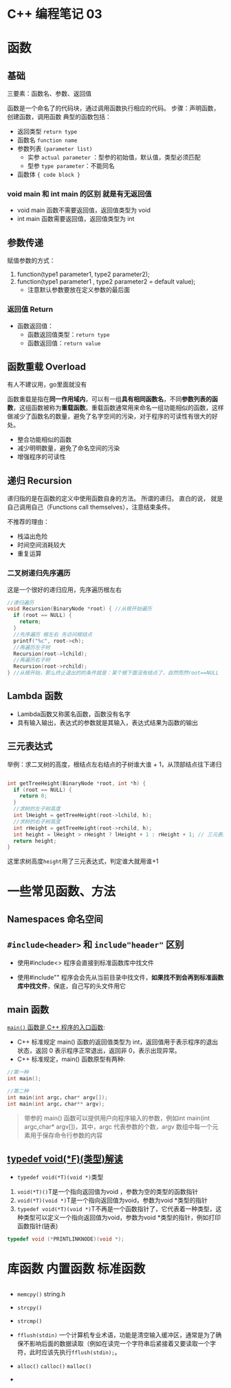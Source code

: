 # C++ 编程笔记 03

# 函数

## 基础

三要素：函数名、参数、返回值

函数是一个命名了的代码块，通过调用函数执行相应的代码。
步骤：声明函数，创建函数，调用函数
典型的函数包括：

- 返回类型 `return type`
- 函数名 `function name`
- 参数列表 `(parameter list)`
  - 实参 `actual parameter` ：型参的初始值，默认值，类型必须匹配
  - 型参 `type parameter`：不能同名
- 函数体 `{ code block }`

### void main 和 int main 的区别 就是有无返回值

- void main 函数不需要返回值，返回值类型为 void
- int main 函数需要返回值，返回值类型为 int

## 参数传递

赋值参数的方式：

1. function(type1 parameter1, type2 parameter2);
2. function(type1 parameter1 , type2 parameter2 = default value);
   - 注意默认参数要放在定义参数的最后面

### 返回值 Return

- 函数返回值：
  - 函数返回值类型：`return type`
  - 函数返回值：`return value`

## 函数重载 Overload

有人不建议用，go里面就没有

函数重载是指在**同一作用域内**，可以有一组**具有相同函数名**，不同**参数列表的函数**，这组函数被称为**重载函数**。重载函数通常用来命名一组功能相似的函数，这样做减少了函数名的数量，避免了名字空间的污染，对于程序的可读性有很大的好处。



- 整合功能相似的函数
- 减少明明数量，避免了命名空间的污染
- 增强程序的可读性

## 递归 Recursion

递归指的是在函数的定义中使用函数自身的方法。
所谓的递归， 直白的说， 就是自己调用自己（Functions call themselves），注意结束条件。

不推荐的理由：
- 栈溢出危险
- 时间空间消耗较大
- 重复运算

### 二叉树递归先序遍历

这是一个很好的递归应用，先序遍历根左右

```c++
//递归遍历
void Recursion(BinaryNode *root) { //从根开始遍历
  if (root == NULL) {
    return;
  }
  //先序遍历 根左右 先访问根结点
  printf("%c", root->ch);
  //再遍历左子树
  Recursion(root->lchild);
  //再遍历右子树
  Recursion(root->rchild);
} //从根开始，那么终止退出的的条件就是：某个根下面没有结点了，自然而然root==NULL
```

## Lambda 函数
- Lambda函数又称匿名函数，函数没有名字
- 具有输入输出，表达式的参数就是其输入，表达式结果为函数的输出





## 三元表达式

举例：求二叉树的高度，根结点左右结点的子树谁大谁 + 1，从顶部结点往下递归
```cpp

int getTreeHeight(BinaryNode *root, int *h) {
  if (root == NULL) {
    return 0;
  }
  //求树的左子树高度
  int lHeight = getTreeHeight(root->lchild, h);
  //求树的右子树高度
  int rHeight = getTreeHeight(root->rchild, h);
  int height = lHeight > rHeight ? lHeight + 1 : rHeight + 1; // 三元表达式
  return height;
}
```

这里求树高度`height`用了三元表达式，判定谁大就用谁+1

# 一些常见函数、方法

## Namespaces 命名空间

## `#include<header>` 和 `include"header"` 区别

- 使用#include<> 程序会直接到标准函数库中找文件

- 使用#include"" 程序会会先从当前目录中找文件，**如果找不到会再到标准函数库中找文件**，保底，自己写的头文件用它

## main 函数

[`main()` 函数是 C++ 程序的入口函数](https://blog.csdn.net/K346K346/article/details/49331965):
- C++ 标准规定 main() 函数的返回值类型为 int，返回值用于表示程序的退出状态，返回 0 表示程序正常退出，返回非 0，表示出现异常。
- C++ 标准规定，main() 函数原型有两种:

```c++
//第一种
int main();

//第二种
int main(int argc，char* argv[]);
int main(int argc，char** argv);

```

> 带参的 main() 函数可以提供用户向程序输入的参数，例如int main(int argc,char* argv[])，其中，argc 代表参数的个数，argv 数组中每一个元素用于保存命令行参数的内容

## [typedef void(*F)(类型)解读](https://blog.csdn.net/weixin_43772611/article/details/124115413)

- `typedef void(*T)(void *)`类型


1. `void(*T)()`T是一个指向返回值为void ，参数为空的类型的函数指针
2. `void(*T)(void *)`T是一个指向返回值为void，参数为void *类型的指针
3. `typedef void(*T)(void *)`T不再是一个函数指针了，它代表着一种类型，这种类型可以定义一个指向返回值为void，参数为void *类型的指针，例如打印函数指针(链表)
```c++
typedef void (*PRINTLINKNODE)(void *);
```







# 库函数 内置函数 标准函数

```c++

```

- `memcpy()` string.h
- `strcpy()`
- `strcmp()`

- `fflush(stdin)` 一个计算机专业术语，功能是清空输入缓冲区，通常是为了确保不影响后面的数据读取（例如在读完一个字符串后紧接着又要读取一个字符，此时应该先执行`fflush(stdin);`。

- `alloc()` `calloc()` `malloc()`
- 









